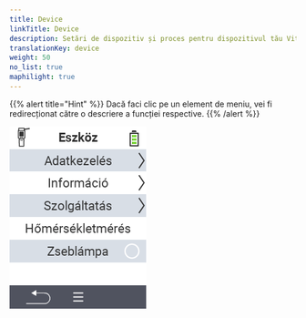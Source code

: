 ```yaml
---
title: Device
linkTitle: Device
description: Setări de dispozitiv și proces pentru dispozitivul tău VitalControl
translationKey: device
weight: 50
no_list: true
maphilight: true
---
```

{{% alert title="Hint" %}}
Dacă faci clic pe un element de meniu, vei fi redirecționat către o descriere a funcției respective.
{{% /alert %}}

<img src="images/menu.png" alt="Dispozitiv VitalControl" title="Device" usemap="#workmap" class="maphilight" />

<map name="workmap">
  <area shape="rect" coords="2,40,238,80" alt="Gestionarea datelor" title="Execută backup-uri de date, exportă datele tale și resetează dispozitivul&#10;Clic cu mouse-ul: deschide documentația" href="/en/docs/device/data-management/">
  <area shape="rect" coords="2,80,238,120" alt="Info" title="Vizualizează informații importante despre software și hardware&#10;Clic cu mouse-ul: deschide documentația" href="/en/docs/device/info/">
  <area shape="rect" coords="2,120,238,160" alt="Service" title="Verifică driverele dispozitivului tău, actualizează firmware-ul și efectuează un test de rază&#10;Clic cu mouse-ul: deschide documentația" href="/en/docs/device/service/">
  <area shape="rect" coords="2,160,238,200" alt="Măsurarea temperaturii" title="Testează măsurarea temperaturii dispozitivului tău&#10;Clic cu mouse-ul: deschide documentația" href="/en/docs/device/temperature-measurement/">
  <area shape="rect" coords="2,200,238,240" alt="Lanternă" title="Pornește sau oprește lumina dispozitivului tău VitalControl&#10;Clic cu mouse-ul: deschide documentația" href="/en/docs/device/flashlight/">

  <area shape="rect" coords="2,282,97,318" alt="Înapoi" title="Salt înapoi un nivel" href="/en/docs/menu/mainmenu/">
</map>
